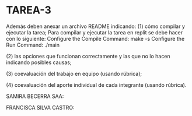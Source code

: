 # TAREA-3

Además deben anexar un archivo README indicando: 
(1) cómo compilar y ejecutar la tarea; 
Para compilar y ejecutar la tarea en replit se debe hacer con lo siguiente: 
Configure the Compile Command: make -s
Configure the Run Command: ./main

(2) las opciones que funcionan correctamente y las que no lo hacen indicando posibles causas;

(3) coevaluación del trabajo en equipo (usando rúbrica);

(4) coevaluación del aporte individual de cada integrante (usando rúbrica).

SAMIRA BECERRA SAA: 

FRANCISCA SILVA CASTRO:  